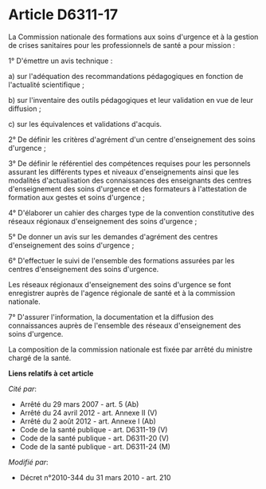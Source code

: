 # Article D6311-17

La Commission nationale des formations aux soins d'urgence et à la gestion de crises sanitaires pour les professionnels de
santé a pour mission :

1° D'émettre un avis technique :

a) sur l'adéquation des recommandations pédagogiques en fonction de l'actualité scientifique ;

b) sur l'inventaire des outils pédagogiques et leur validation en vue de leur diffusion ;

c) sur les équivalences et validations d'acquis.

2° De définir les critères d'agrément d'un centre d'enseignement des soins d'urgence ;

3° De définir le référentiel des compétences requises pour les personnels assurant les différents types et niveaux
d'enseignements ainsi que les modalités d'actualisation des connaissances des enseignants des centres d'enseignement des
soins d'urgence et des formateurs à l'attestation de formation aux gestes et soins d'urgence ;

4° D'élaborer un cahier des charges type de la convention constitutive des réseaux régionaux d'enseignement des soins
d'urgence ;

5° De donner un avis sur les demandes d'agrément des centres d'enseignement des soins d'urgence ;

6° D'effectuer le suivi de l'ensemble des formations assurées par les centres d'enseignement des soins d'urgence.

Les réseaux régionaux d'enseignement des soins d'urgence se font enregistrer auprès de l'agence régionale de santé et à la
commission nationale.

7° D'assurer l'information, la documentation et la diffusion des connaissances auprès de l'ensemble des réseaux
d'enseignement des soins d'urgence.

La composition de la commission nationale est fixée par arrêté du ministre chargé de la santé.

**Liens relatifs à cet article**

_Cité par_:

  - Arrêté du 29 mars 2007 - art. 5 (Ab)
  - Arrêté du 24 avril 2012 - art. Annexe II (V)
  - Arrêté du 2 août 2012 - art. Annexe I (Ab)
  - Code de la santé publique - art. D6311-19 (V)
  - Code de la santé publique - art. D6311-20 (V)
  - Code de la santé publique - art. D6311-24 (M)

_Modifié par_:

  - Décret n°2010-344 du 31 mars 2010 - art. 210
